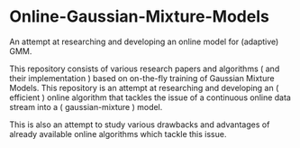 # Online-Gaussian-Mixture-Models
An attempt at researching and developing an online model for (adaptive) GMM.

This repository consists of various research papers and algorithms ( and their implementation ) based on on-the-fly training of Gaussian Mixture Models. This repository is an attempt at researching and developing an ( efficient ) online algorithm that tackles the issue of a continuous online data stream into a ( gaussian-mixture ) model.

This is also an attempt to study various drawbacks and advantages of already available online algorithms which tackle this issue.

